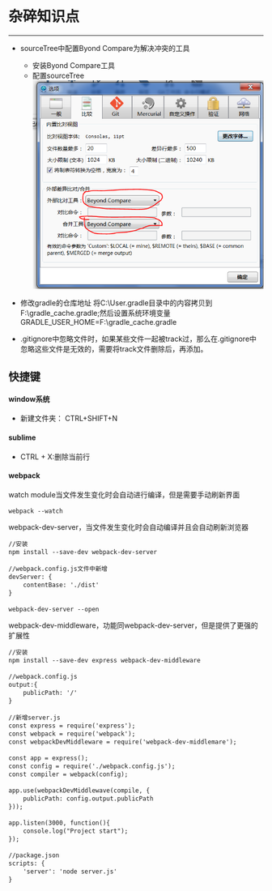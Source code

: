 # 杂碎知识点
___
* sourceTree中配置Byond Compare为解决冲突的工具
	* 安装Byond Compare工具
	* 配置sourceTree
	![如图所示](./image/sourceTree1.png)
* 修改gradle的仓库地址
将C:\User\.gradle目录中的内容拷贝到F:\gradle_cache\.gradle;然后设置系统环境变量GRADLE_USER_HOME=F:\gradle_cache\.gradle

* .gitignore中忽略文件时，如果某些文件一起被track过，那么在.gitignore中忽略这些文件是无效的，需要将track文件删除后，再添加。

## 快捷键
#### window系统
* 新建文件夹： CTRL+SHIFT+N

#### sublime
* CTRL + X:删除当前行

#### webpack
watch module当文件发生变化时会自动进行编译，但是需要手动刷新界面

```
webpack --watch
```

webpack-dev-server，当文件发生变化时会自动编译并且会自动刷新浏览器

```
//安装
npm install --save-dev webpack-dev-server

//webpack.config.js文件中新增
devServer: {
	contentBase: './dist'
}

webpack-dev-server --open

```

webpack-dev-middleware，功能同webpack-dev-server，但是提供了更强的扩展性

```
//安装
npm install --save-dev express webpack-dev-middleware

//webpack.config.js
output:{
	publicPath: '/'
}

//新增server.js
const express = require('express');
const webpack = require('webpack');
const webpackDevMiddleware = require('webpack-dev-middlemare');

const app = express();
const config = require('./webpack.config.js');
const compiler = webpack(config);

app.use(webpackDevMiddlewave(compile, {
	publicPath: config.output.publicPath
}));

app.listen(3000, function(){
	console.log("Project start");
});

//package.json
scripts: {
	'server': 'node server.js'
}
```


